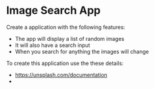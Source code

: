 # Image Search App

Create a application with the following features:

- The app will display a list of random images
- It will also have a search input
- When you search for anything the images will change

To create this application use the these details:

- https://unsplash.com/documentation
- 
